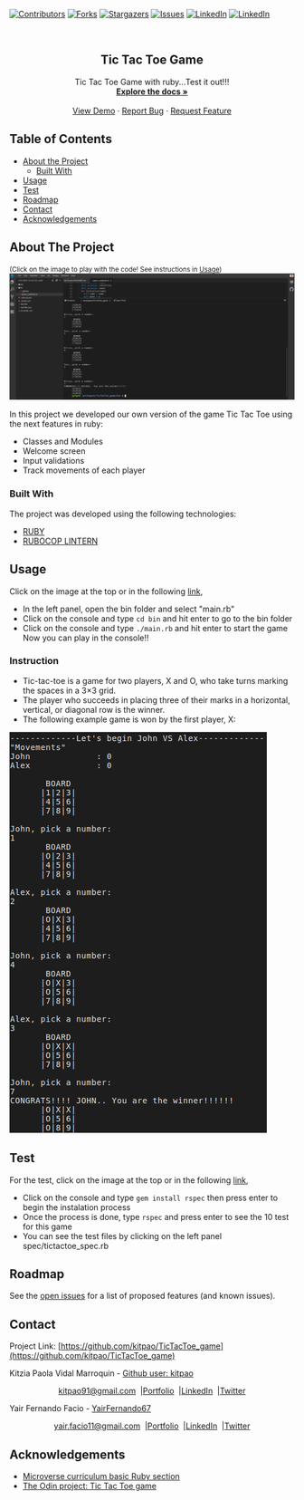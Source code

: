 [![Contributors][contributors-shield]][contributors-url]
[![Forks][forks-shield]][forks-url]
[![Stargazers][stars-shield]][stars-url]
[![Issues][issues-shield]][issues-url]
[![LinkedIn][linkedin-shield]][linkedin-url]
[![LinkedIn][linkedin-shield2]][linkedin-url2]

<!-- PROJECT LOGO -->
<br />
<p align="center">
  <h2 align="center"> Tic Tac Toe Game </h2>
  <p align="center">
      Tic Tac Toe Game with ruby...Test it out!!!
    <br />
    <a href="https://github.com/kitpao/TicTacToe_game"><strong>Explore the docs »</strong></a>
    <br />
    <br />
    <a href="https://github.com/kitpao/TicTacToe_game">View Demo</a>
    ·
    <a href="https://github.com/kitpao/TicTacToe_game/issues">Report Bug</a>
    ·
    <a href="https://github.com/kitpao/TicTacToe_game/issues">Request Feature</a>
  </p>
</p>

## Table of Contents
* [About the Project](#about-the-project)
  * [Built With](#built-with)
* [Usage](#usage)
* [Test](#test)
* [Roadmap](#roadmap)
* [Contact](#contact)
* [Acknowledgements](#acknowledgements)
<!-- ABOUT THE PROJECT -->

## About The Project
<small>(Click on the image to play with the code! See instructions in [Usage](#usage))</small>
[![Product Name Screen Shot][product-screenshot]](https://gitpod.io/github.com/kitpao/TicTacToe_game)

In this project we developed our own version of the game Tic Tac Toe using the next features in ruby:
* Classes and Modules
* Welcome screen
* Input validations
* Track movements of each player

### Built With
The project was developed using the following technologies:
- [RUBY](https://www.ruby-lang.org/es/)
- [RUBOCOP LINTERN](https://github.com/microverseinc/linters-config/tree/master/ruby)

## Usage

Click on the image at the top or in the following [link](https://gitpod.io/github.com/kitpao/TicTacToe_game),

* In the left panel, open the bin folder and select "main.rb"
* Click on the console and type `cd bin` and hit enter to go to the bin folder
* Click on the console and type `./main.rb` and hit enter to start the game
Now you can play in the console!!

<h3>Instruction</h3>

* Tic-tac-toe is a game for two players, X and O, who take turns marking the spaces in a 3×3 grid.
* The player who succeeds in placing three of their marks in a horizontal, vertical, or diagonal row is the winner.
* The following example game is won by the first player, X:

![Product Name Screen Shot][product-example]

## Test

For the test, click on the image at the top or in the following [link](https://gitpod.io/github.com/kitpao/TicTacToe_game),

* Click on the console and type `gem install rspec` then press enter to begin the instalation process
* Once the process is done, type `rspec` and press enter to see the 10 test for this game
* You can see the test files by clicking on the left panel spec/tictactoe_spec.rb

## Roadmap

See the [open issues](https://github.com/kitpao/TicTacToe_game/issues) for a list of proposed features (and known issues).

## Contact
<p align="center">

  Project Link: [https://github.com/kitpao/TicTacToe_game](https://github.com/kitpao/TicTacToe_game)

<p align="center">

  Kitzia Paola Vidal Marroquin - [Github user: kitpao](https://github.com/kitpao)
</p>
<p align="center" style="display: flex; justify-content: center; align-items: center;">
    <a target="_blank" href="https://mail.google.com/mail/?view=cm&fs=1&tf=1&to=kitpao91@gmail.com">
      kitpao91@gmail.com
    </a> &nbsp; |
    <a target="_blank" href="https://github.com/kitpao/Personal_Projects">
        Portfolio
    </a> &nbsp; |
    <a target="_blank" href="https://www.linkedin.com/in/kitzia-paola-vidal/">
      LinkedIn
    </a> &nbsp; |
    <a target="_blank" href="https://twitter.com/Kitpao1">
      Twitter
    </a>
</p>

<p align="center">

  Yair Fernando Facio - [YairFernando67](https://github.com/YairFernando67)
</p>
<p align="center" style="display: flex; justify-content: center; align-items: center;">
    <a target="_blank" href="https://mail.google.com/mail/?view=cm&fs=1&tf=1&to=yair.facio11@gmail.com">
      yair.facio11@gmail.com
    </a> &nbsp; |
    <a target="_blank" href="https://yairfernando67.github.io/Portfolio/">
        Portfolio
    </a> &nbsp; |
    <a target="_blank" href="https://www.linkedin.com/in/softwaredeveloperyairfacio/">
      LinkedIn
    </a> &nbsp; |
    <a target="_blank" href="https://twitter.com/YairFernando18">
      Twitter
    </a>
</p>

## Acknowledgements
- [Microverse curriculum basic Ruby section](https://www.microverse.org/?grsf=6ns691)
- [The Odin project: Tic Tac Toe game](https://www.theodinproject.com/courses/ruby-programming/lessons/oop)

<!-- MARKDOWN LINKS & IMAGES -->
[contributors-shield]: https://img.shields.io/github/contributors/kitpao/TicTacToe_game.svg?style=flat-square
[contributors-url]: https://github.com/kitpao/TicTacToe_game/graphs/contributors
[forks-shield]: https://img.shields.io/github/forks/kitpao/TicTacToe_game.svg?style=flat-square
[forks-url]: https://github.com/kitpao/TicTacToe_game/network/members
[stars-shield]: https://img.shields.io/github/stars/kitpao/TicTacToe_game.svg?style=flat-square
[stars-url]: https://github.com/kitpao/TicTacToe_game/stargazers
[issues-shield]: https://img.shields.io/github/issues/kitpao/TicTacToe_game.svg?style=flat-square
[issues-url]: https://github.com/kitpao/TicTacToe_game/issues
[license-shield]: https://img.shields.io/github/license/kitpao/TicTacToe_game.svg?style=flat-square
[license-url]: https://github.com/kitpao/TicTacToe_game/blob/master/LICENSE.txt
[linkedin-shield]: https://img.shields.io/badge/-LinkedIn-black.svg?style=flat-square&logo=linkedin&colorB=555
[linkedin-url]: https://www.linkedin.com/in/kitzia-paola-vidal/
[linkedin-shield2]: https://img.shields.io/badge/-LinkedIn-black.svg?style=flat-square&logo=linkedin&colorB=555
[linkedin-url2]: https://www.linkedin.com/in/softwaredeveloperyairfacio/
[product-screenshot]: img/logo.png
[product-example]: img/example.png
